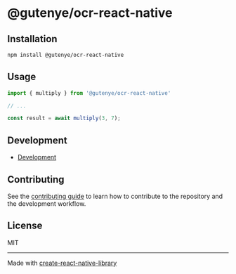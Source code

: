 # @gutenye/ocr-react-native


## Installation

```sh
npm install @gutenye/ocr-react-native
```

## Usage

```js
import { multiply } from '@gutenye/ocr-react-native'

// ...

const result = await multiply(3, 7);
```

## Development

- [Development](./docs/Development.md)

## Contributing

See the [contributing guide](CONTRIBUTING.md) to learn how to contribute to the repository and the development workflow.

## License

MIT

---

Made with [create-react-native-library](https://github.com/callstack/react-native-builder-bob)
